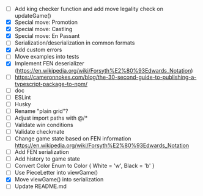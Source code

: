 - [ ] Add king checker function and add move legality check on updateGame()
- [x] Special move: Promotion
- [x] Special move: Castling
- [x] Special move: En Passant
- [ ] Serialization/deserialization in common formats
- [x] Add custom errors
- [ ] Move examples into tests
- [x] Implement FEN deserializer (https://en.wikipedia.org/wiki/Forsyth%E2%80%93Edwards_Notation)
- [ ] https://cameronnokes.com/blog/the-30-second-guide-to-publishing-a-typescript-package-to-npm/
- [ ] doc
- [ ] ESLint
- [ ] Husky
- [ ] Rename "plain grid"?
- [ ] Adjust import paths with @/*
- [ ] Validate win conditions
- [ ] Validate checkmate
- [ ] Change game state based on FEN information https://en.wikipedia.org/wiki/Forsyth%E2%80%93Edwards_Notation
- [ ] Add FEN serialization
- [ ] Add history to game state
- [ ] Convert Color Enum to Color { White = 'w', Black = 'b' }
- [ ] Use PieceLetter into viewGame()
- [x] Move viewGame() into serialization
- [ ] Update README.md
